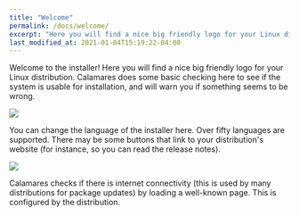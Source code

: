 ```yaml
---
title: "Welcome"
permalink: /docs/welcome/
excerpt: "Here you will find a nice big friendly logo for your Linux distribution."
last_modified_at: 2021-01-04T15:19:22-04:00
---
```


Welcome to the installer! Here you will find a nice big friendly logo for your Linux distribution. Calamares does some basic checking here to see if the system is usable for installation, and will warn you if something seems to be wrong.

![](https://github.com/calamares/calamares/wiki/img/welcome-warning.png)

You can change the language of the installer here. Over fifty languages are supported. There may be some buttons that link to your distribution's website (for instance, so you can read the release notes).

![](https://github.com/calamares/calamares/wiki/img/welcome-buttons.png)

Calamares checks if there is internet connectivity (this is used by many distributions for package updates) by loading a well-known page. This is configured by the distribution.
